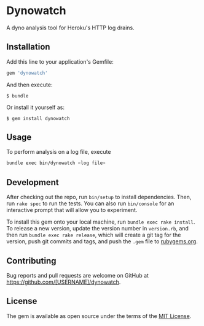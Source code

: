 # Dynowatch

A dyno analysis tool for Heroku's HTTP log drains.

## Installation

Add this line to your application's Gemfile:

```ruby
gem 'dynowatch'
```

And then execute:

    $ bundle

Or install it yourself as:

    $ gem install dynowatch

## Usage

To perform analysis on a log file, execute

```bash
bundle exec bin/dynowatch <log file>
```

## Development

After checking out the repo, run `bin/setup` to install dependencies. Then, run `rake spec` to run the tests. You can also run `bin/console` for an interactive prompt that will allow you to experiment.

To install this gem onto your local machine, run `bundle exec rake install`. To release a new version, update the version number in `version.rb`, and then run `bundle exec rake release`, which will create a git tag for the version, push git commits and tags, and push the `.gem` file to [rubygems.org](https://rubygems.org).

## Contributing

Bug reports and pull requests are welcome on GitHub at https://github.com/[USERNAME]/dynowatch.


## License

The gem is available as open source under the terms of the [MIT License](http://opensource.org/licenses/MIT).
